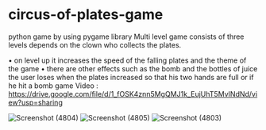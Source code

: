 # circus-of-plates-game
python game by using pygame library
 Multi level game consists of three levels depends on the clown who collects the plates.
 
 • on level up it increases the speed of the falling plates and the theme of the game 
 • there are other effects such as the bomb and the bottles of juice the user loses when the plates increased so that his two hands are full or if he hit a bomb
game Video : https://drive.google.com/file/d/1_fOSK4znn5MgQMJ1k_EujUhT5MvINdNd/view?usp=sharing

![Screenshot (4804)](https://user-images.githubusercontent.com/61096353/141517113-2cfcd533-244e-4b8e-adaf-a46990697e16.png)
![Screenshot (4805)](https://user-images.githubusercontent.com/61096353/141517119-6266fd19-49c5-4cc6-9f05-f2a80290597f.png)
![Screenshot (4803)](https://user-images.githubusercontent.com/61096353/141517124-309af31f-bf68-4308-ba18-de6712614b76.png)


